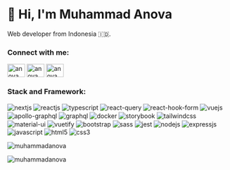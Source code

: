 # 👋 Hi, I'm Muhammad Anova

Web developer from Indonesia 🇮🇩.

### Connect with me:

<p align="left">
<a href="https://www.linkedin.com/in/muhammad-anova-nurfaqih-63268a8a/" target="blank"><img align="center" src="https://github.com/yushi1007/yushi1007/blob/main/images/linkedin.svg" alt="anova" height="30" width="40" /></a>
<a href="https://www.instagram.com/muhammadanova/" target="blank"><img align="center" src="https://raw.githubusercontent.com/rahuldkjain/github-profile-readme-generator/master/src/images/icons/Social/instagram.svg" alt="anova" height="30" width="40" /></a>
<a href="https://twitter.com/anovanurfaqih" target="blank"><img align="center" src="https://raw.githubusercontent.com/rahuldkjain/github-profile-readme-generator/master/src/images/icons/Social/twitter.svg" alt="anova" height="30" width="40" /></a>
</p>

### Stack and Framework:

<p align="left">
<img align="center" src="https://img.shields.io/badge/next.js-000000?style=for-the-badge&logo=nextdotjs&logoColor=white" alt="nextjs" />
<img align="center" src="https://img.shields.io/badge/React-20232A?style=for-the-badge&logo=react&logoColor=61DAFB" alt="reactjs" />
<img align="center" src="https://img.shields.io/badge/TypeScript-007ACC?style=for-the-badge&logo=typescript&logoColor=white" alt="typescript" />
<img align="center" src="https://img.shields.io/badge/-React%20Query-FF4154?style=for-the-badge&logo=react%20query&logoColor=white" alt="react-query" />
  <img align="center" src="https://img.shields.io/badge/React%20Hook%20Form-%23EC5990.svg?style=for-the-badge&logo=reacthookform&logoColor=white" alt="react-hook-form" />
<img align="center" src="https://img.shields.io/badge/Vue.js-35495E?style=for-the-badge&logo=vuedotjs&logoColor=4FC08D" alt="vuejs" />
<img align="center" src="https://img.shields.io/badge/Apollo%20GraphQL-311C87?&style=for-the-badge&logo=Apollo%20GraphQL&logoColor=white" alt="apollo-graphql" />
<img align="center" src="https://img.shields.io/badge/GraphQl-E10098?style=for-the-badge&logo=graphql&logoColor=white" alt="graphql" />
<img align="center" src="https://img.shields.io/badge/docker-%230db7ed.svg?style=for-the-badge&logo=docker&logoColor=white" alt="docker" />
<img align="center" src="https://img.shields.io/badge/storybook-FF4785?style=for-the-badge&logo=storybook&logoColor=white" alt="storybook" />
<img align="center" src="https://img.shields.io/badge/Tailwind_CSS-38B2AC?style=for-the-badge&logo=tailwind-css&logoColor=white" alt="tailwindcss" />
<img align="center" src="https://img.shields.io/badge/Material%20UI-007FFF?style=for-the-badge&logo=mui&logoColor=white" alt="material-ui" />
<img align="center" src="https://img.shields.io/badge/Vuetify-1867C0?style=for-the-badge&logo=vuetify&logoColor=white" alt="vuetify" />
<img align="center" src="https://img.shields.io/badge/Bootstrap-563D7C?style=for-the-badge&logo=bootstrap&logoColor=white" alt="bootstrap" />
<img align="center" src="https://img.shields.io/badge/Sass-CC6699?style=for-the-badge&logo=sass&logoColor=white" alt="sass" />
<img align="center" src="https://img.shields.io/badge/Jest-C21325?style=for-the-badge&logo=jest&logoColor=white" alt="jest" />
<img align="center" src="https://img.shields.io/badge/Node.js-339933?style=for-the-badge&logo=nodedotjs&logoColor=white" alt="nodejs" />
<img align="center" src="https://img.shields.io/badge/Express.js-000000?style=for-the-badge&logo=express&logoColor=white" alt="expressjs" />
<img align="center" src="https://img.shields.io/badge/JavaScript-323330?style=for-the-badge&logo=javascript&logoColor=F7DF1E" alt="javascript" />
<img align="center" src="https://img.shields.io/badge/HTML5-E34F26?style=for-the-badge&logo=html5&logoColor=white" alt="html5" />
<img align="center" src="https://img.shields.io/badge/CSS3-1572B6?style=for-the-badge&logo=css3&logoColor=white" alt="css3" />
</p>

<p><img src="https://github-readme-stats.vercel.app/api?username=muhammadanova&show_icons=true&theme=nightowl&locale=en" alt="muhammadanova" /></p>

<p><img align="left" src="https://github-readme-stats.vercel.app/api/top-langs?username=muhammadanova&show_icons=true&locale=en&layout=compact&theme=nightowl" alt="muhammadanova" /></p>

